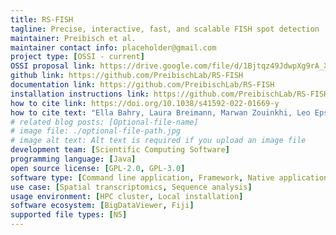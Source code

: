```yaml
---
title: RS-FISH
tagline: Precise, interactive, fast, and scalable FISH spot detection
maintainer: Preibisch et al.
maintainer contact info: placeholder@gmail.com
project type: [OSSI - current]
OSSI proposal link: https://drive.google.com/file/d/1Bjtqz49JdwpXg9rA_Xk_0qjQuV7fwKvu/view
github link: https://github.com/PreibischLab/RS-FISH
documentation link: https://github.com/PreibischLab/RS-FISH
installation instructions link: https://github.com/PreibischLab/RS-FISH?tab=readme-ov-file#download
how to cite link: https://doi.org/10.1038/s41592-022-01669-y
how to cite text: "Ella Bahry, Laura Breimann, Marwan Zouinkhi, Leo Epstein, Klim Kolyvanov, Nicholas Mamrak, Benjamin King, Xi Long, Kyle I S Harrington, Timothée Lionnet & Stephan Preibisch Nature Methods 2022, doi: https://doi.org/10.1038/s41592-022-01669-y"
# related blog posts: [Optional-file-name]
# image file: ./optional-file-path.jpg
# image alt text: Alt text is required if you upload an image file
development team: [Scientific Computing Software]
programming language: [Java]
open source license: [GPL-2.0, GPL-3.0]
software type: [Command line application, Framework, Native application]
use case: [Spatial transcriptomics, Sequence analysis]
usage environment: [HPC cluster, Local installation]
software ecosystem: [BigDataViewer, Fiji]
supported file types: [N5]
---
```

